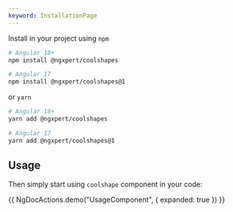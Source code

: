 ```yaml
---
keyword: InstallationPage
---
```


Install in your project using `npm`

```bash
# Angular 18+
npm install @ngxpert/coolshapes

# Angular 17
npm install @ngxpert/coolshapes@1
```

or `yarn`

```bash
# Angular 18+
yarn add @ngxpert/coolshapes

# Angular 17
yarn add @ngxpert/coolshapes@1
```

## Usage

Then simply start using `coolshape` component in your code:

{{ NgDocActions.demo("UsageComponent", { expanded: true }) }}
